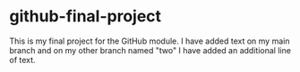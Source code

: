 # github-final-project
This is my final project for the GitHub module.
I have added text on my main branch and on my other branch named "two" I have added an additional line of text. 
